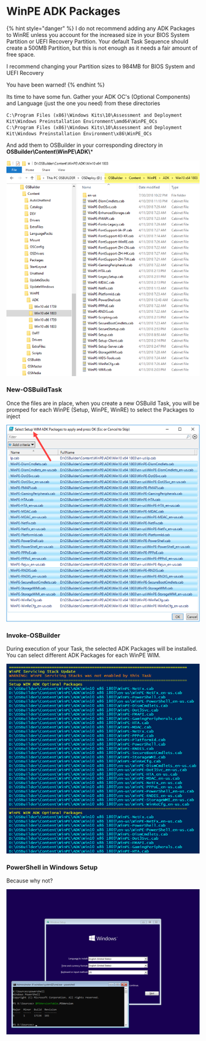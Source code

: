 # WinPE ADK Packages

{% hint style="danger" %}
I do not recommend adding any ADK Packages to WinRE unless you account for the increased size in your BIOS System Partition or UEFI Recovery Partition.  Your default Task Sequence should create a 500MB Partition, but this is not enough as it needs a fair amount of free space.

I recommend changing your Partition sizes to 984MB for BIOS System and UEFI Recovery

You have been warned!
{% endhint %}

Its time to have some fun.  Gather your ADK OC's \(Optional Components\) and Language \(just the one you need\) from these directories

```text
C:\Program Files (x86)\Windows Kits\10\Assessment and Deployment Kit\Windows Preinstallation Environment\amd64\WinPE_OCs
C:\Program Files (x86)\Windows Kits\10\Assessment and Deployment Kit\Windows Preinstallation Environment\x86\WinPE_OCs
```

And add them to OSBuilder in your corresponding directory in **OSBuilder\Content\WinPE\ADK\\***

![](../../../../../.gitbook/assets/2018-08-02_1-53-53.png)

### New-OSBuildTask

Once the files are in place, when you create a new OSBuild Task, you will be promped for each WinPE \(Setup, WinPE, WinRE\) to select the Packages to inject

![](../../../../../.gitbook/assets/2018-08-02_1-52-20.png)

### Invoke-OSBuilder

During execution of your Task, the selected ADK Packages will be installed.  You can select different ADK Packages for each WinPE WIM.

![](../../../../../.gitbook/assets/2018-08-02_2-02-27.png)

### PowerShell in Windows Setup

Because why not?

![](../../../../../.gitbook/assets/2018-08-02_2-10-32.png)

